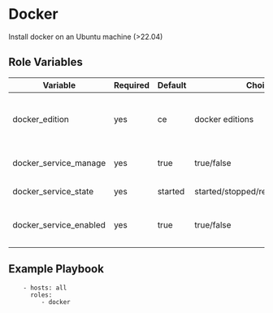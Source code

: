 Docker
=========

Install docker on an Ubuntu machine (>22.04)

Role Variables
--------------

| Variable               | Required | Default | Choices                            | Comments                                 |
|------------------------|----------|---------|------------------------------------|------------------------------------------|
| docker_edition         | yes      | ce      | docker editions                    | docker edition (ce for community edition)|
| docker_service_manage  | yes      | true    | true/false                         | whether to manage the service            |
| docker_service_state   | yes      | started | started/stopped/restarted/reloaded | service state                            |
| docker_service_enabled | yes      | true    | true/false                         | whether service is enabled or not        |

Example Playbook
----------------
```
    - hosts: all
      roles:
         - docker
```
